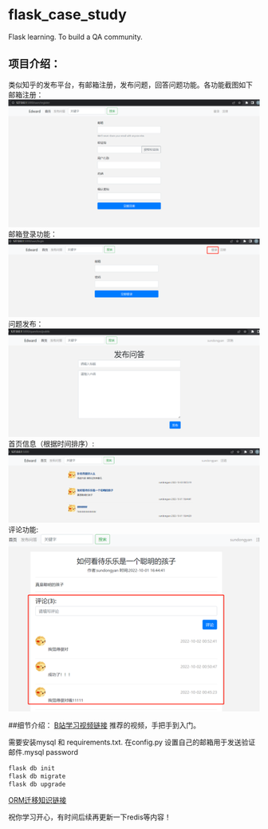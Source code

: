 # flask_case_study
Flask learning. To build a QA community.
## 项目介绍：
类似知乎的发布平台，有邮箱注册，发布问题，回答问题功能。各功能截图如下
邮箱注册：
![img.png](img.png)
邮箱登录功能：
![img_2.png](img_2.png)
问题发布：
![img_1.png](img_1.png)
首页信息（根据时间排序）:
![img_3.png](img_3.png)
评论功能:
![img_4.png](img_4.png)

##细节介绍：
[B站学习视频链接](https://www.bilibili.com/video/BV17r4y1y7jJ?p=1&vd_source=6a20bc4ed6d5830e86763ea5ca28f438) 推荐的视频，手把手到入门。

需要安装mysql 和 requirements.txt.
在config.py 
设置自己的邮箱用于发送验证邮件.mysql password

```
flask db init
flask db migrate
flask db upgrade
```
[ORM迁移知识链接](https://www.zlkt.net/book/detail/10/297)

祝你学习开心，有时间后续再更新一下redis等内容！



